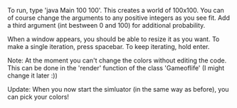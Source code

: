To run, type 'java Main 100 100'. This creates a world of 100x100. You can of course change the arguments to any positive integers as you see fit. Add a third argument (int bestween 0 and 100) for additional probability.

When a window appears, you should be able to resize it as you want. To make a single iteration, press spacebar. To keep iterating, hold enter.

Note: At the moment you can't change the colors without editing the code. This can be done in the 'render' function of the class 'Gameoflife' (I might change it later :))

Update: When you now start the simluator (in the same way as before), you can pick your colors!
